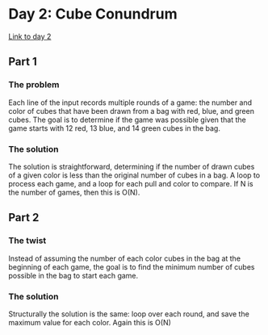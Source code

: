 # Day 2: Cube Conundrum

[Link to day 2](https://adventofcode.com/2023/day/2)

## Part 1

### The problem
Each line of the input records multiple rounds of a game: the number and color
of cubes that have been drawn from a bag with red, blue, and green cubes.
The goal is to determine if the game was possible given that the game starts with
12 red, 13 blue, and 14 green cubes in the bag.

### The solution
The solution is straightforward, determining if the number of drawn cubes of
a given color is less than the original number of cubes in a bag.
A loop to process each game, and a loop for each pull and color to compare.
If N is the number of games, then this is O(N).

## Part 2

### The twist
Instead of assuming the number of each color cubes in the bag at the beginning of
each game, the goal is to find the minimum number of cubes possible in the bag to
start each game.

### The solution
Structurally the solution is the same: loop over each round, and save the maximum
value for each color.
Again this is O(N)
